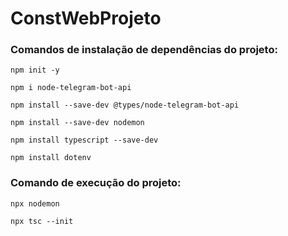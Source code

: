 # ConstWebProjeto

### Comandos de instalação de dependências do projeto:

```npm init -y```

```npm i node-telegram-bot-api```

```npm install --save-dev @types/node-telegram-bot-api```

```npm install --save-dev nodemon```

```npm install typescript --save-dev```

```npm install dotenv```

### Comando de execução do projeto:

```npx nodemon```

```npx tsc --init```